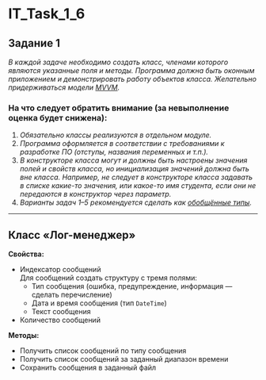 # IT_Task_1_6

## Задание 1

_В каждой задаче необходимо создать класс, членами которого являются указанные поля и методы. Программа должна быть оконным приложением и демонстрировать работу объектов класса. Желательно придерживаться модели [MVVM](https://metanit.com/sharp/wpf/22.1.php)._

### На что следует обратить внимание (за невыполнение оценка будет снижена):

1. _Обязательно классы реализуются в отдельном модуле._
2. _Программа оформляется в соответствии с требованиями к разработке ПО (отступы, названия переменных и т.п.)._
3. _В конструкторе класса могут и должны быть настроены значения полей и свойств класса, но инициализация значений должна быть вне класса. Например, не следует в конструкторе класса задавать в списке какие-то значения, или какое-то имя студента, если они не передаются в конструктор через параметр._
4. _Варианты задач 1–5 рекомендуется сделать как [обобщённые типы](https://metanit.com/sharp/tutorial/3.12.php)._

---

## Класс «Лог-менеджер»

**Свойства:**

- Индексатор сообщений  
  Для сообщений создать структуру с тремя полями:
  - Тип сообщения (ошибка, предупреждение, информация — сделать перечисление)
  - Дата и время сообщения (тип `DateTime`)
  - Текст сообщения
- Количество сообщений

**Методы:**

- Получить список сообщений по типу сообщения
- Получить список сообщений за заданный диапазон времени
- Сохранить сообщения в заданный файл
